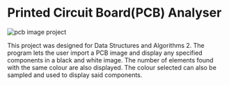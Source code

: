 # Printed Circuit Board(PCB) Analyser

![pcb image project](https://user-images.githubusercontent.com/74902057/193842511-b0a5e7c7-5627-45db-abc7-532d6619286d.PNG)

This project was designed for Data Structures and Algorithms 2. The program lets the user import a PCB image and display any specified components in a black and white image. The number of elements found with the same colour are also displayed. The colour selected can also be sampled and used to display said components.
